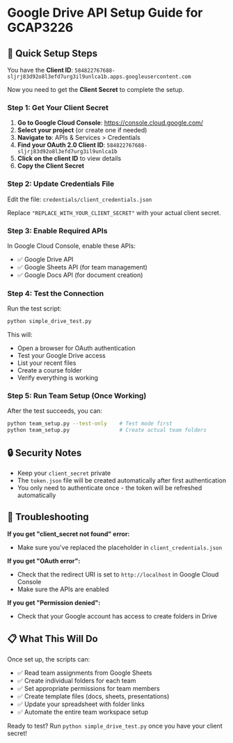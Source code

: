 # Google Drive API Setup Guide for GCAP3226

## 🔧 Quick Setup Steps

You have the **Client ID**: `584822767688-sljrj83d92o8l3efd7urg3il9unlca1b.apps.googleusercontent.com`

Now you need to get the **Client Secret** to complete the setup.

### Step 1: Get Your Client Secret

1. **Go to Google Cloud Console**: https://console.cloud.google.com/
2. **Select your project** (or create one if needed)
3. **Navigate to**: APIs & Services > Credentials
4. **Find your OAuth 2.0 Client ID**: `584822767688-sljrj83d92o8l3efd7urg3il9unlca1b`
5. **Click on the client ID** to view details
6. **Copy the Client Secret**

### Step 2: Update Credentials File

Edit the file: `credentials/client_credentials.json`

Replace `"REPLACE_WITH_YOUR_CLIENT_SECRET"` with your actual client secret.

### Step 3: Enable Required APIs

In Google Cloud Console, enable these APIs:
- ✅ Google Drive API
- ✅ Google Sheets API (for team management)
- ✅ Google Docs API (for document creation)

### Step 4: Test the Connection

Run the test script:
```bash
python simple_drive_test.py
```

This will:
- Open a browser for OAuth authentication
- Test your Google Drive access
- List your recent files
- Create a course folder
- Verify everything is working

### Step 5: Run Team Setup (Once Working)

After the test succeeds, you can:
```bash
python team_setup.py --test-only    # Test mode first
python team_setup.py                # Create actual team folders
```

## 🔒 Security Notes

- Keep your `client_secret` private
- The `token.json` file will be created automatically after first authentication
- You only need to authenticate once - the token will be refreshed automatically

## 🚨 Troubleshooting

**If you get "client_secret not found" error:**
- Make sure you've replaced the placeholder in `client_credentials.json`

**If you get "OAuth error":**
- Check that the redirect URI is set to `http://localhost` in Google Cloud Console
- Make sure the APIs are enabled

**If you get "Permission denied":**
- Check that your Google account has access to create folders in Drive

## 📋 What This Will Do

Once set up, the scripts can:
- ✅ Read team assignments from Google Sheets
- ✅ Create individual folders for each team
- ✅ Set appropriate permissions for team members  
- ✅ Create template files (docs, sheets, presentations)
- ✅ Update your spreadsheet with folder links
- ✅ Automate the entire team workspace setup

Ready to test? Run `python simple_drive_test.py` once you have your client secret!